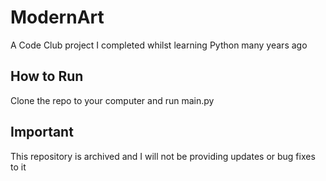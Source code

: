 # ModernArt
A Code Club project I completed whilst learning Python many years ago

## How to Run

Clone the repo to your computer and run main.py

## Important

This repository is archived and I will not be providing updates or bug fixes to it
